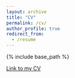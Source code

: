 ```yaml
---
layout: archive
title: "CV"
permalink: /cv/
author_profile: true
redirect_from:
  - /resume
---
```


{% include base_path %}

[Link to my CV](https://lulizou.github.io/files/CV.pdf)